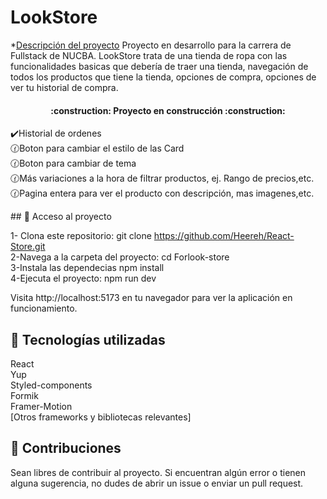 <h1> LookStore </h1>

\*[Descripción del proyecto](#descripción-del-proyecto) 
Proyecto en desarrollo para la carrera de Fullstack de NUCBA. LookStore trata de una tienda de ropa con las funcionalidades basicas que debería de traer una tienda, navegación de todos los productos que tiene la tienda, opciones de compra, opciones de ver tu historial de compra.

<h4 align="center">
:construction: Proyecto en construcción :construction:
</h4>

✔️Historial de ordenes <br>
🕜Boton para cambiar el estilo de las Card <br>
🕜Boton para cambiar de tema <br>
🕜Más variaciones a la hora de filtrar productos, ej. Rango de precios,etc. <br>
🕜Pagina entera para ver el producto con descripción, mas imagenes,etc. <br>

\## 📁 Acceso al proyecto

1- Clona este repositorio: git clone https://github.com/Heereh/React-Store.git <br>
2-Navega a la carpeta del proyecto: cd Forlook-store <br>
3-Instala las dependecias npm install  <br>
4-Ejecuta el proyecto: npm run dev <br>

Visita http://localhost:5173 en tu navegador para ver la aplicación en funcionamiento.

## :thinking: Tecnologías utilizadas
React <br>
Yup <br>
Styled-components <br>
Formik <br>
Framer-Motion <br>
[Otros frameworks y bibliotecas relevantes]<br>

## 🙇 Contribuciones
Sean libres de contribuir al proyecto. Si encuentran algún error o tienen alguna sugerencia, no dudes de abrir un issue o enviar un pull request.

